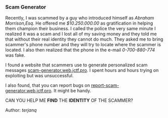 ### Scam Generator

Recently, I was scammed by a guy who introduced himself as *Abraham Morrison,Esq*.
He offered me *$10.250.000.00* as gratification in helping them champion their business.
I called the police the very same minute I realized it was a scam and I lost all of my saving money 
and they told me that without their real identity they cannot do much.
They asked me to bring scammer's phone number and they will try to locate where the scammer 
is located. I also then realized that the phone in the e-mail *0-700-880-774* was fake.

I found a website that scammers use to generate personalized scam messages 
[scam-generator.web.jctf.pro](http://scam-generator.web.jctf.pro). 
I spent hours and hours trying on exploiting but was unsuccessful. 

I also found, that you can report bugs on [report-scam-generator.web.jctf.pro](http://scam-generator-report.web.jctf.pro). It might be handy.

CAN YOU HELP ME **FIND** THE **IDENTITY** OF THE SCAMMER?   
  
Author: *terjanq*